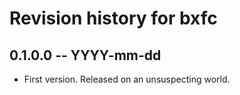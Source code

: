 # Revision history for bxfc

## 0.1.0.0 -- YYYY-mm-dd

* First version. Released on an unsuspecting world.

